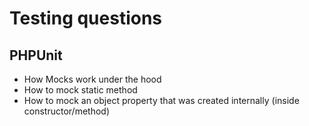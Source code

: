 # Testing questions

## PHPUnit
- How Mocks work under the hood
- How to mock static method
- How to mock an object property that was created internally (inside constructor/method)